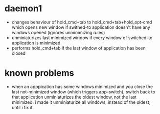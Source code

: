 # daemon1
-   changes behaviour of hold_cmd+tab to hold_cmd+tab+hold_opt-cmd which
	opens new window if swithed-to application doesn't have
	any windows opened (ignores unminimizing rules)
-   unminiaturizes last minimized window if every window of switched-to
	application is minimized
-   performs hold_cmd+tab if the last window of application has been closed


# known problems 
-   when an apppication has some windows minimized and you close the last not-minimized window (which triggers app-switch), switch back to that 
    application unminiaturizes the oldest window, not the last minimized.
    i made it unminiaturize all windows, instead of the oldest, until i fix it.


